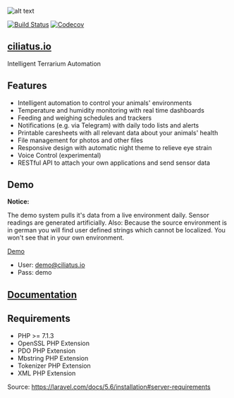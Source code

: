 ![alt text](https://github.com/ciliatus/ciliatus/blob/master/public/images/logo_horizontal.png "Ciliatus")

[![Build Status](https://travis-ci.org/ciliatus/ciliatus.svg?branch=master)](https://travis-ci.org/ciliatus/ciliatus)
[![Codecov](https://img.shields.io/codecov/c/github/ciliatus/ciliatus.svg)](https://codecov.io/gh/ciliatus/ciliatus)

## [ciliatus.io](https://ciliatus.io)

Intelligent Terrarium Automation

## Features

* Intelligent automation to control your animals' environments
* Temperature and humidity monitoring with real time dashboards
* Feeding and weighing schedules and trackers
* Notifications (e.g. via Telegram) with daily todo lists and alerts
* Printable caresheets with all relevant data about your animals' health
* File management for photos and other files
* Responsive design with automatic night theme to relieve eye strain
* Voice Control (experimental)
* RESTful API to attach your own applications and send sensor data

## Demo

**Notice:** 

The demo system pulls it's data from a live environment daily. Sensor readings are generated artificially.
Also: Because the source environment is in german you will find user defined strings which cannot be localized. You won't see that in your own environment.

[Demo](https://demo.ciliatus.io)

* User: demo@ciliatus.io
* Pass: demo

## [Documentation](https://ciliatus.io/docs)

## Requirements

* PHP >= 7.1.3
* OpenSSL PHP Extension
* PDO PHP Extension
* Mbstring PHP Extension
* Tokenizer PHP Extension
* XML PHP Extension

Source: https://laravel.com/docs/5.6/installation#server-requirements
